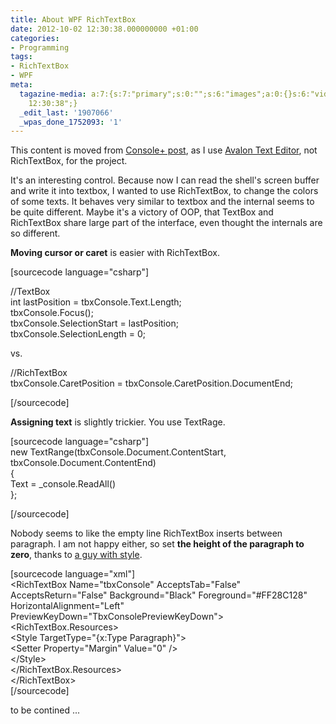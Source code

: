 ```yaml
---
title: About WPF RichTextBox
date: 2012-10-02 12:30:38.000000000 +01:00
categories:
- Programming
tags:
- RichTextBox
- WPF
meta:
  tagazine-media: a:7:{s:7:"primary";s:0:"";s:6:"images";a:0:{}s:6:"videos";a:0:{}s:11:"image_count";i:0;s:6:"author";s:7:"1907066";s:7:"blog_id";s:7:"1833431";s:9:"mod_stamp";s:19:"2012-10-02
    12:30:38";}
  _edit_last: '1907066'
  _wpas_done_1752093: '1'
---
```

<p>This content is moved from <a href="http://andrewchaa.me.uk/2012/09/09/building-console-an-enhanced-hopefully-interface-to-windows-shells/">Console+ post</a>, as I use <a href="http://www.codeproject.com/Articles/42490/Using-AvalonEdit-WPF-Text-Editor">Avalon Text Editor</a>, not RichTextBox, for the project.</p>
<p>It's an interesting control. Because now I can read the shell's screen buffer and write it into textbox, I wanted to use RichTextBox, to change the colors of some texts. It behaves very similar to textbox and the internal seems to be quite different. Maybe it's a victory of OOP, that TextBox and RichTextBox share large part of the interface, even thought the internals are so different. </p>
<p><strong>Moving cursor or caret</strong> is easier with RichTextBox.</p>
<p>[sourcecode language="csharp"]</p>
<p>//TextBox<br />
int lastPosition = tbxConsole.Text.Length;<br />
tbxConsole.Focus();<br />
tbxConsole.SelectionStart = lastPosition;<br />
tbxConsole.SelectionLength = 0;</p>
<p>vs.</p>
<p>//RichTextBox<br />
tbxConsole.CaretPosition = tbxConsole.CaretPosition.DocumentEnd;</p>
<p>[/sourcecode]</p>
<p><strong>Assigning text</strong> is slightly trickier. You use TextRage.</p>
<p>[sourcecode language="csharp"]<br />
new TextRange(tbxConsole.Document.ContentStart, tbxConsole.Document.ContentEnd)<br />
	{<br />
		Text = _console.ReadAll()<br />
	};</p>
<p>[/sourcecode]</p>
<p>Nobody seems to like the empty line RichTextBox inserts between paragraph. I am not happy either, so set <strong>the height of the paragraph to zero</strong>, thanks to <a href="http://stackoverflow.com/a/445897/437961">a guy with style</a>.</p>
<p>[sourcecode language="xml"]<br />
&lt;RichTextBox Name=&quot;tbxConsole&quot; AcceptsTab=&quot;False&quot; AcceptsReturn=&quot;False&quot; Background=&quot;Black&quot; Foreground=&quot;#FF28C128&quot; HorizontalAlignment=&quot;Left&quot;<br />
		 PreviewKeyDown=&quot;TbxConsolePreviewKeyDown&quot;&gt;<br />
	&lt;RichTextBox.Resources&gt;<br />
		&lt;Style TargetType=&quot;{x:Type Paragraph}&quot;&gt;<br />
			&lt;Setter Property=&quot;Margin&quot; Value=&quot;0&quot; /&gt;<br />
		&lt;/Style&gt;<br />
	&lt;/RichTextBox.Resources&gt;<br />
&lt;/RichTextBox&gt;<br />
[/sourcecode]</p>
<p>to be contined ...</p>

